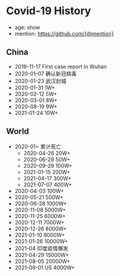 # Covid-19 History

- age: show
- mention: https://github.com/{@mention}

## China

- 2019-11-17 First case report in Wuhan
- 2020-01-07 确认新冠病毒
- 2020-01-23 武汉封城
- 2020-01-31 1W+
- 2020-02-12 5W+
- 2020-03-01 8W+
- 2020-08-19 9W+
- 2021-01-24 10W+

## World


- 2020-01~ 累计死亡
  - 2020-04-26 20W+
  - 2020-06-29 50W+
  - 2020-09-29 100W+
  - 2021-01-15 200W+
  - 2021-04-17 300W+
  - 2021-07-07 400W+
- 2020-04-03 100W+
- 2020-05-21 500W+
- 2020-06-28 1000W+
- 2020-11-08 5000W+
- 2020-11-25 6000W+
- 2020-12-11 7000W+
- 2020-12-26 8000W+
- 2021-01-10 9000W+
- 2021-01-26 10000W+
- 2021-04 印度疫情爆发
- 2021-04-29 15000W+
- 2021-08-05 20000W+
- 2021-09-01 US 4000W+
